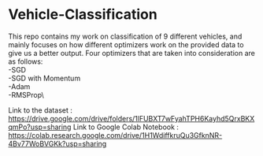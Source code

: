 # Vehicle-Classification
This repo contains my work on classification of 9 different vehicles, and mainly focuses on how different optimizers work on the provided data to give us a better output. Four optimizers that are taken into consideration are as follows:\
-SGD\
-SGD with Momentum\
-Adam\
-RMSProp\

Link to the dataset : https://drive.google.com/drive/folders/1lFUBXT7wFyahTPH6Kayhd5QrxBKXqmPo?usp=sharing
Link to Google Colab Notebook : https://colab.research.google.com/drive/1H1WdiffkruQu3GfknNR-4Bv77WoBVGKk?usp=sharing
